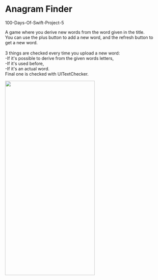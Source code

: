 # Anagram Finder
100-Days-Of-Swift-Project-5

A game where you derive new words from the word given in the title. <br />
You can use the plus button to add a new word, and the refresh button to get a new word. <br /> <br />
3 things are checked every time you upload a new word: <br />
  -If it's possible to derive from the given words letters, <br />
  -If it's used before, <br />
  -If it's an actual word. <br />
Final one is checked with UITextChecker. <br />

<img src="https://user-images.githubusercontent.com/83502600/174064094-23f39a48-409c-4b02-9a39-c07ea2db9edf.png" width="292" height="633">
